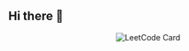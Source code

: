 ## Hi there 👋

<p align="center">
  <img src="https://leetcard.jacoblin.cool/junaidahsan?theme=dark&font=Encode%20Sans%20SC" alt="LeetCode Card" />
</p>

<!--
**mrjahsan/mrjahsan** is a ✨ _special_ ✨ repository because its `README.md` (this file) appears on your GitHub profile.

Here are some ideas to get you started:

- 🔭 I’m currently working on ...
- 🌱 I’m currently learning ...
- 👯 I’m looking to collaborate on ...
- 🤔 I’m looking for help with ...
- 💬 Ask me about ...
- 📫 How to reach me: ...
- 😄 Pronouns: ...
- ⚡ Fun fact: ...
-->
